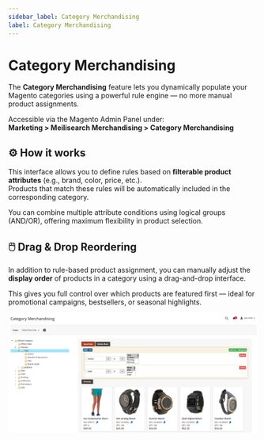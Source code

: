```yaml
---
sidebar_label: Category Merchandising
label: Category Merchandising
---
```


# Category Merchandising

The **Category Merchandising** feature lets you dynamically populate your Magento categories using a powerful rule engine — no more manual product assignments.

Accessible via the Magento Admin Panel under:  
**Marketing > Meilisearch Merchandising > Category Merchandising**

## ⚙️ How it works

This interface allows you to define rules based on **filterable product attributes** (e.g., brand, color, price, etc.).  
Products that match these rules will be automatically included in the corresponding category.

You can combine multiple attribute conditions using logical groups (AND/OR), offering maximum flexibility in product selection.

## 🖱️ Drag & Drop Reordering

In addition to rule-based product assignment, you can manually adjust the **display order** of products in a category using a drag-and-drop interface.

This gives you full control over which products are featured first — ideal for promotional campaigns, bestsellers, or seasonal highlights.

![Magento Admin Category Merchandising](/img/introduction/category-merchandising.png)